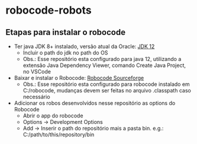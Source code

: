# robocode-robots

## Etapas para instalar o robocode
 - Ter java JDK 8+ instalado, versão atual da Oracle: [JDK 12](https://www.oracle.com/java/technologies/jdk12-downloads.html)
    - Incluir o path do jdk no path do OS
    - Obs.: Esse repositório esta configurado para java 12, utilizando a extensão Java Dependency Viewer, comando Create Java Project, no VSCode
 - Baixar e instalar o Robocode: [Robocode Sourceforge](https://sourceforge.net/projects/robocode/files/)
    - Obs.: Esse repositório esta configurado para robocode instalado em C:/robocode, mudanças devem ser feitas no arquivo .classpath caso necessário
 - Adicionar os robos desenvolvidos nesse repositório as options do Robocode
    - Abrir o app do robocode
    - Options -> Development Options
    - Add -> Inserir o path do repositório mais a pasta bin. e.g.: C:/path/to/this/repository/bin
